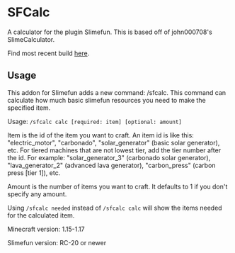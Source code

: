 # SFCalc
A calculator for the plugin Slimefun. This is based off of john000708's SlimeCalculator.

Find most recent build [here](https://thebusybiscuit.github.io/builds/Seggan/SFCalc/master).

## Usage

This addon for Slimefun adds a new command: /sfcalc. This command can calculate how much basic slimefun resources you need to make the specified item.

Usage: `/sfcalc calc [required: item] [optional: amount]`

Item is the id of the item you want to craft. An item id is like this: "electric_motor", "carbonado", "solar_generator" (basic solar generator), etc. For tiered machines that are not lowest tier, add the tier number after the id. For example: "solar_generator_3" (carbonado solar generator), "lava_generator_2" (advanced lava generator), "carbon_press" (carbon press [tier 1]), etc.

Amount is the number of items you want to craft. It defaults to 1 if you don't specify any amount.

Using `/sfcalc needed` instead of `/sfcalc calc` will show the items needed for the calculated item.

Minecraft version: 1.15-1.17

Slimefun version: RC-20 or newer
